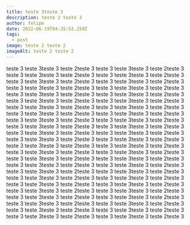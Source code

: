 ```yaml
---
title: teste 3teste 3
description: teste 2 teste 3
author: felipe
date: 2022-06-19T04:35:53.259Z
tags:
  - post
image: teste 2 teste 2
imageAlt: teste 2 teste 2
---
```

teste 3 teste 3teste 3 teste 2teste 3 teste 3 teste 3teste 3 teste 2teste 3 teste 3 teste 3teste 3 teste 2teste 3 teste 3 teste 3teste 3 teste 2teste 3 teste 3 teste 3teste 3 teste 2teste 3 teste 3 teste 3teste 3 teste 2teste 3 teste 3 teste 3teste 3 teste 2teste 3 teste 3 teste 3teste 3 teste 2teste 3 teste 3 teste 3teste 3 teste 2teste 3 teste 3 teste 3teste 3 teste 2teste 3 teste 3 teste 3teste 3 teste 2teste 3 teste 3 teste 3teste 3 teste 2teste 3 teste 3 teste 3teste 3 teste 2teste 3 teste 3 teste 3teste 3 teste 2teste 3 teste 3 teste 3teste 3 teste 2teste 3 teste 3 teste 3teste 3 teste 2teste 3 teste 3 teste 3teste 3 teste 2teste 3 teste 3 teste 3teste 3 teste 2teste 3 teste 3 teste 3teste 3 teste 2teste 3 teste 3 teste 3teste 3 teste 2teste 3 teste 3 teste 3teste 3 teste 2teste 3 teste 3 teste 3teste 3 teste 2teste 3 teste 3 teste 3teste 3 teste 2teste 3 teste 3 teste 3teste 3 teste 2teste 3 teste 3 teste 3teste 3 teste 2teste 3 teste 3 teste 3teste 3 teste 2teste 3 teste 3 teste 3teste 3 teste 2teste 3 teste 3 teste 3teste 3 teste 2teste 3 teste 3 teste 3teste 3 teste 2teste 3 teste 3 teste 3teste 3 teste 2teste 3 teste 3 teste 3teste 3 teste 2teste 3 teste 3 teste 3teste 3 teste 2teste 3 teste 3 teste 3teste 3 teste 2teste 3 teste 3 teste 3teste 3 teste 2teste 3 teste 3 teste 3teste 3 teste 2teste 3 teste 3 teste 3teste 3 teste 2teste 3 teste 3 teste 3teste 3 teste 2teste 3 teste 3 teste 3teste 3 teste 2teste 3 teste 3 teste 3teste 3 teste 2teste 3 teste 3 teste 3teste 3 teste 2teste 3 teste 3 teste 3teste 3 teste 2teste 3 teste 3 teste 3teste 3 teste 2teste 3 teste 3 teste 3teste 3 teste 2teste 3 teste 3 teste 3teste 3 teste 2teste 3 teste 3 teste 3teste 3 teste 2teste 3 teste 3 teste 3teste 3 teste 2teste 3 teste 3 teste 3teste 3 teste 2teste 3 teste 3 teste 3teste 3 teste 2teste 3 
